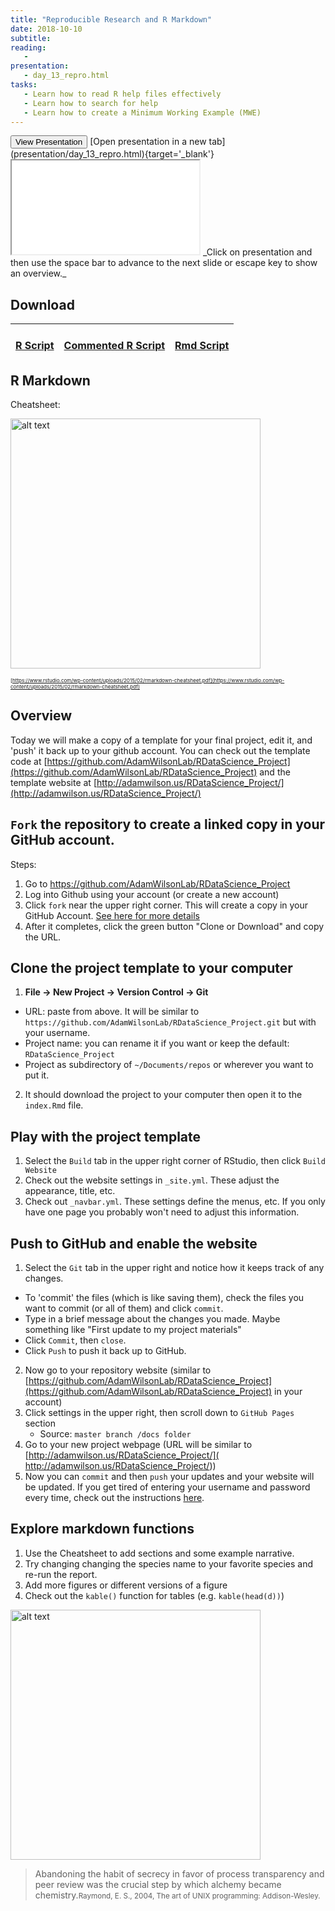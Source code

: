 ```yaml
---
title: "Reproducible Research and R Markdown"
date: 2018-10-10 
subtitle: 
reading:
   - 
presentation:
   - day_13_repro.html
tasks:
   - Learn how to read R help files effectively
   - Learn how to search for help
   - Learn how to create a Minimum Working Example (MWE)
---
```






<div class='extraswell'>
  <button data-toggle='collapse' class='btn btn-link' data-target='#pres'>View Presentation </button>      [Open presentation in a new tab](presentation/day_13_repro.html){target='_blank'}
<div id='pres' class='collapse'>
<div class='embed-responsive embed-responsive-16by9'>
  <iframe class='embed-responsive-item' src='presentation/day_13_repro.html' allowfullscreen></iframe>
  _Click on presentation and then use the space bar to advance to the next slide
   or escape key to show an overview._
</div>
</div>
</div>


## Download

| [<i class='fas fa-code fa-2x' aria-hidden='true'></i><br>  R Script]( scripts/07_Reproducibile_nocomments.R ) | [<i class='fa fa-file-code-o fa-2x'></i> <br> Commented R Script]( scripts/07_Reproducibile.R ) | [<i class='far fa-file-alt fa-2x'></i> <br>  Rmd Script]( scripts/07_Reproducibile.Rmd )|
|:--:|:-:|:-:|


## R Markdown

Cheatsheet:

<a href="https://www.rstudio.com/wp-content/uploads/2015/02/rmarkdown-cheatsheet.pdf"> <img src="07_assets/rmarkdown.png" alt="alt text" width="400"></a>

<small><small><small>[https://www.rstudio.com/wp-content/uploads/2015/02/rmarkdown-cheatsheet.pdf](https://www.rstudio.com/wp-content/uploads/2015/02/rmarkdown-cheatsheet.pdf)</small></small></small>

## Overview
Today we will make a copy of a template for your final project, edit it, and 'push' it back up to your github account.  You can check out the template code at [https://github.com/AdamWilsonLab/RDataScience_Project](https://github.com/AdamWilsonLab/RDataScience_Project) and the template website at [http://adamwilson.us/RDataScience_Project/](http://adamwilson.us/RDataScience_Project/)

## `Fork` the repository to create a linked copy in your GitHub account.

Steps:

1. Go to https://github.com/AdamWilsonLab/RDataScience_Project
2. Log into Github using your account (or create a new account)
3. Click `fork` near the upper right corner.  This will create a copy in your GitHub Account.  [See here for more details](https://help.github.com/articles/fork-a-repo/)
4. After it completes, click the green button "Clone or Download" and copy the URL.

## Clone the project template to your computer

1. **File -> New Project -> Version Control -> Git**
  * URL: paste from above.  It will be similar to  `https://github.com/AdamWilsonLab/RDataScience_Project.git` but with your username.
  * Project name: you can rename it if you want or keep the default: `RDataScience_Project`
  * Project as subdirectory of `~/Documents/repos` or wherever you want to put it.
2.  It should download the project to your computer then open it to the `index.Rmd` file.

## Play with the project template

1. Select the `Build` tab in the upper right corner of RStudio, then click `Build Website`
2. Check out the website settings in `_site.yml`.  These adjust the appearance, title, etc.
3. Check out `_navbar.yml`.  These settings define the menus, etc.  If you only have one page you probably won't need to adjust this information.  

## Push to GitHub and enable the website
1. Select the `Git` tab in the upper right and notice how it keeps track of any changes.
  * To 'commit' the files (which is like saving them), check the files you want to commit (or all of them) and click `commit`.
  *  Type in a brief message about the changes you made.  Maybe something like "First update to my project materials"
  * Click `Commit`, then `close`.
  * Click `Push` to push it back up to GitHub.
2. Now go to your repository website (similar to [https://github.com/AdamWilsonLab/RDataScience_Project](https://github.com/AdamWilsonLab/RDataScience_Project) in your account)
3. Click settings in the upper right, then scroll down to `GitHub Pages` section
   * Source: `master branch /docs folder`
4. Go to your new project webpage (URL will be similar to [http://adamwilson.us/RDataScience_Project/]( http://adamwilson.us/RDataScience_Project/))
5.  Now you can `commit` and then `push` your updates and your website will be updated.  If you get tired of entering your username and password every time, check out the instructions [here](http://adamwilson.us/RDataScience/GitSSHNotes.html).  

## Explore markdown functions

1. Use the Cheatsheet to add sections and some example narrative.  
2. Try changing changing the species name to your favorite species and re-run the report. 
3. Add more figures or different versions of a figure
4. Check out the `kable()` function for tables (e.g. `kable(head(d))`)

<a href="https://www.rstudio.com/wp-content/uploads/2015/02/rmarkdown-cheatsheet.pdf"> <img src="07_assets/rmarkdown.png" alt="alt text" width="400"></a>

> Abandoning the habit of secrecy in favor of process transparency and peer review was the crucial step by which alchemy became chemistry.<small>Raymond, E. S., 2004, The art of UNIX programming: Addison-Wesley.</small>
